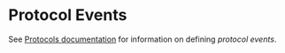 # Protocol Events

See [Protocols documentation](../protocols/0_introduction.md) for information on defining *protocol events*.
